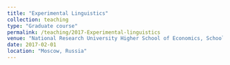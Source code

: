 ```yaml
---
title: "Experimental Linguistics"
collection: teaching
type: "Graduate course"
permalink: /teaching/2017-Experimental-linguistics
venue: "National Research University Higher School of Economics, School of Linguistics"
date: 2017-02-01
location: "Moscow, Russia"
---
```




